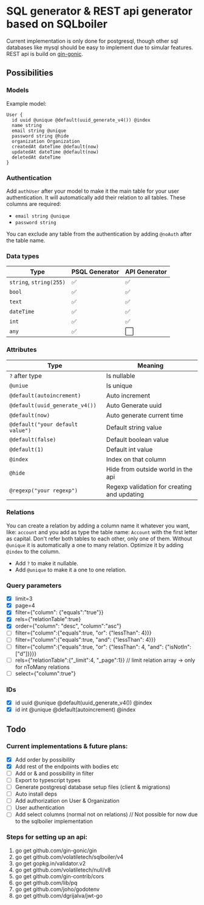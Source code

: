 # SQL generator & REST api generator based on SQLboiler

Current implementation is only done for postgresql, though other sql databases like mysql should be easy to implement due to simular features. REST api is build on [gin-gonic](github.com/gin-gonic/gin).

## Possibilities

### Models

Example model:

```
User {
  id uuid @unique @default(uuid_generate_v4()) @index
  name string
  email string @unique
  password string @hide
  organization Organization
  createdAt dateTime @default(now)
  updatedAt dateTime @default(now)
  deletedAt dateTime
}
```

### Authentication

Add `authUser` after your model to make it the main table for your user authentication. It will automatically add their relation to all tables. These columns are required:

- `email string @unique`
- `password string`

You can exclude any table from the authentication by adding `@noAuth` after the table name.

### Data types

| Type                    | PSQL Generator     | API Generator        |
| ----------------------- | ------------------ | -------------------- |
| `string`, `string(255)` | :white_check_mark: | :white_check_mark:   |
| `bool`                  | :white_check_mark: | :white_check_mark:   |
| `text`                  | :white_check_mark: | :white_check_mark:   |
| `dateTime`              | :white_check_mark: | :white_check_mark:   |
| `int`                   | :white_check_mark: | :white_check_mark:   |
| `any`                   | :white_check_mark: | :white_large_square: |

### Attributes

| Type                             | Meaning                                     |
| -------------------------------- | ------------------------------------------- |
| `?` after type                   | Is nullable                                 |
| `@uniue`                         | Is unique                                   |
| `@default(autoincrement)`        | Auto increment                              |
| `@default(uuid_generate_v4())`   | Auto Generate uuid                          |
| `@default(now)`                  | Auto generate current time                  |
| `@default("your default value")` | Default string value                        |
| `@default(false)`                | Default boolean value                       |
| `@default(1)`                    | Default int value                           |
| `@index`                         | Index on that column                        |
| `@hide`                          | Hide from outside world in the api          |
| `@regexp("your regexp")`         | Regexp validation for creating and updating |

### Relations

You can create a relation by adding a column name it whatever you want, like: `account` and you add as type the table name: `Account` with the first letter as capital. Don't refer both tables to each other, only one of them. Without `@unique` it is automatically a one to many relation. Optimize it by adding `@index` to the column.

- Add `?` to make it nullable.
- Add `@unique` to make it a one to one relation.

### Query parameters

- [x] limit=3
- [x] page=4
- [x] filter={"column": {"equals":"true"}}
- [x] rels={"relationTable":true}
- [x] order={"column": "desc", "column":"asc"}
- [ ] filter={"column":{"equals":true, "or": {"lessThan": 4}}}
- [ ] filter={"column":{"equals":true, "and": {"lessThan": 4}}}
- [ ] filter={"column":{"equals":true, "or": {"lessThan": 4, "and": {"isNotIn": ["d"]}}}}
- [ ] rels={"relationTable":{"\_limit":4, "\_page":1}} // limit relation array -> only for nToMany relations
- [ ] select={"column":true"}

### IDs

- [x] id uuid @unique @default(uuid_generate_v4()) @index
- [x] id int @unique @default(autoincrement) @index

## Todo

### Current implementations & future plans:

- [x] Add order by possibility
- [x] Add rest of the endpoints with bodies etc
- [ ] Add or & and possibility in filter
- [ ] Export to typescript types
- [ ] Generate postgresql database setup files (client & migrations)
- [ ] Auto install deps
- [ ] Add authorization on User & Organization
- [ ] User authentication
- [ ] Add select columns (normal not on relations) // Not possible for now due to the sqlboiler implementation

### Steps for setting up an api:

1. go get github.com/gin-gonic/gin
2. go get github.com/volatiletech/sqlboiler/v4
3. go get gopkg.in/validator.v2
4. go get github.com/volatiletech/null/v8
5. go get github.com/gin-contrib/cors
6. go get github.com/lib/pq
7. go get github.com/joho/godotenv
8. go get github.com/dgrijalva/jwt-go
